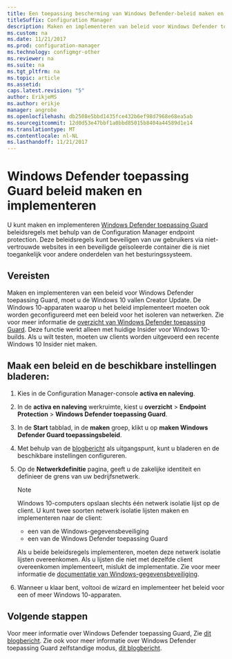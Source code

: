 ```yaml
---
title: Een toepassing bescherming van Windows Defender-beleid maken en implementeren
titleSuffix: Configuration Manager
description: Maken en implementeren van beleid voor Windows Defender toepassing Guard.
ms.custom: na
ms.date: 11/21/2017
ms.prod: configuration-manager
ms.technology: configmgr-other
ms.reviewer: na
ms.suite: na
ms.tgt_pltfrm: na
ms.topic: article
ms.assetid: 
caps.latest.revision: "5"
author: ErikjeMS
ms.author: erikje
manager: angrobe
ms.openlocfilehash: db2508e5bbd1435fce432b6ef98d7968e68ea5ab
ms.sourcegitcommit: 12d0d53e47bbf1a0bbd85015b8404a44589d1e14
ms.translationtype: MT
ms.contentlocale: nl-NL
ms.lasthandoff: 11/21/2017
---
```

# <a name="create-and-deploy-windows-defender-application-guard-policy----1351960---"></a>Windows Defender toepassing Guard beleid maken en implementeren<!-- 1351960 -->

U kunt maken en implementeren [Windows Defender toepassing Guard](https://docs.microsoft.com/windows/threat-protection/windows-defender-application-guard/wd-app-guard-overview) beleidsregels met behulp van de Configuration Manager endpoint protection. Deze beleidsregels kunt beveiligen van uw gebruikers via niet-vertrouwde websites in een beveiligde geïsoleerde container die is niet toegankelijk voor andere onderdelen van het besturingssysteem.

## <a name="prerequisites"></a>Vereisten

Maken en implementeren van een beleid voor Windows Defender toepassing Guard, moet u de Windows 10 vallen Creator Update. De Windows 10-apparaten waarop u het beleid implementeert moeten ook worden geconfigureerd met een beleid voor het isoleren van netwerken. Zie voor meer informatie de [overzicht van Windows Defender toepassing Guard](https://docs.microsoft.com/en-us/windows/threat-protection/windows-defender-application-guard/wd-app-guard-overview). Deze functie werkt alleen met huidige Insider voor Windows 10-builds. Als u wilt testen, moeten uw clients worden uitgevoerd een recente Windows 10 Insider niet maken.


## <a name="create-a-policy-and-to-browse-the-available-settings"></a>Maak een beleid en de beschikbare instellingen bladeren:

1. Kies in de Configuration Manager-console **activa en naleving**.
2. In de **activa en naleving** werkruimte, kiest u **overzicht** > **Endpoint Protection** > **Windows Defender toepassing Guard**.
3. In de **Start** tabblad, in de **maken** groep, klikt u op **maken Windows Defender Guard toepassingsbeleid**.
4. Met behulp van de [blogbericht](https://blogs.windows.com/msedgedev/2016/09/27/application-guard-microsoft-edge/#BmJGKPfSjHHzsMmI.97) als uitgangspunt, kunt u bladeren en de beschikbare instellingen configureren.
5. Op de **Netwerkdefinitie** pagina, geeft u de zakelijke identiteit en definieer de grens van uw bedrijfsnetwerk.

    > [!NOTE]
    > Windows 10-computers opslaan slechts één netwerk isolatie lijst op de client. U kunt twee soorten netwerk isolatie lijsten maken en implementeren naar de client:
    >
    >  - een van de Windows-gegevensbeveiliging
    >  - een van de Windows Defender toepassing Guard
    >
    > Als u beide beleidsregels implementeren, moeten deze netwerk isolatie lijsten overeenkomen. Als u lijsten die niet met dezelfde client overeenkomen implementeert, mislukt de implementatie. Zie voor meer informatie de [documentatie van Windows-gegevensbeveiliging](https://docs.microsoft.com/windows/threat-protection/windows-information-protection/create-wip-policy-using-sccm).
    > 
    > 

6. Wanneer u klaar bent, voltooi de wizard en implementeer het beleid voor een of meer Windows 10-apparaten.

## <a name="next-steps"></a>Volgende stappen
Voor meer informatie over Windows Defender toepassing Guard, Zie [dit blogbericht](https://blogs.windows.com/msedgedev/2016/09/27/application-guard-microsoft-edge/#BmJGKPfSjHHzsMmI.97). Zie ook voor meer informatie over Windows Defender toepassing Guard zelfstandige modus, [dit blogbericht](https://techcommunity.microsoft.com/t5/Windows-Insider-Program/Windows-Defender-Application-Guard-Standalone-mode/td-p/66903).
